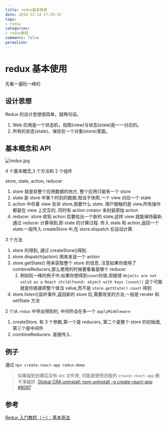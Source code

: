 ```yaml
---
title: redux基本使用
date: 2019-12-14 17:29:15
tags:
- redux
categories:
- redux教程
comments: false
permalink:
---
```


# redux 基本使用

先看一遍阮一峰的

## 设计思想

Redux 的设计思想很简单，就两句话。

1. Web 应用是一个状态机，视图(view)与状态(state)是一一对应的。
2. 所有的状态(state)，保存在一个对象(store)里面。

## 基本概念和 API

![redux.jpg](redux.jpg)

4 个基本概念,3 个方法和 2 个组件

store, state, action, reducer

1. store 就是存整个应用数据的地方, 整个应用只能有一个 store
2. state 是 store 中某个时刻的数据,相当于快照,一个 view 对应一个 state
3. action 中存着 view 告诉 store,我要什么 state. 用户接触的是 view,所有操作都是在 view 上交互的. 同时有 action creator 来封装原始 action
4. reducer. store 收到 action 后要给出一个新的 state,这样 view 就能保持最新.通过 reducer 计算得到,即 state 的计算过程. 传入 state 和 action,返回一个 state.一般传入 createStore 中,在 store.dispatch 后自动计算.

3 个方法

1. store 的得到, 通过 createStore()得到.
2. store.dispatch(action) 用来发送一个 action
3. store.getState() 用来获取整个 store 的信息, 注意如果你使用了 combineReducers,那么使用的时候要看看是哪个 reducer
   1. 例如阮一峰的例子中,如果你想得到`count`的值,但报错 `Objects are not valid as a React child(found: object with keys (count))` 这个可能就是你直接把整个值当 value,而不是 `store.getState().count` 得到
4. store.listen()监听事件,返回新的 store 后,需要改变的方法,一般是 render 和 setState 方法

2 个从 `redux` 中导出得到的, 中间件会在多一个 `applyMiddleware`

1. createStore. 有 3 个参数,第一个是 reducers, 第二个是整个 store 的初始值,第三个是中间件
2. combineReducers. 直接传入.

## 例子

通过 `npx create-react-app redux-demo`

> 如果碰到创建后没有 src 文件夹, 可能是使用旧版的 `create-react-app` 删干净就好. [Global CRA uninstall: npm uninstall -g create-react-app #8097](https://github.com/facebook/create-react-app/issues/8097)

## 参考

[Redux 入门教程（一）：基本用法](http://www.ruanyifeng.com/blog/2016/09/redux_tutorial_part_one_basic_usages.html)
